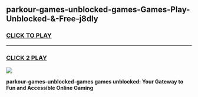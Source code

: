 
## parkour-games-unblocked-games-Games-Play-Unblocked-&-Free-j8dly
<h3>
<a href="https://premium76.site?title=parkour-games-unblocked-games&ref=24A">CLICK TO PLAY</a></h3>
<hr>

<h3>
<a href="https://premium76.site?title=parkour-games-unblocked-games&ref=24A">CLICK 2 PLAY</a>
  
</h3>

<a href="https://premium76.site?title=parkour-games-unblocked-games&ref=24A"><img src="https://clearcache.store/games.png"></a>


**parkour-games-unblocked-games games unblocked: Your Gateway to Fun and Accessible Online Gaming**

